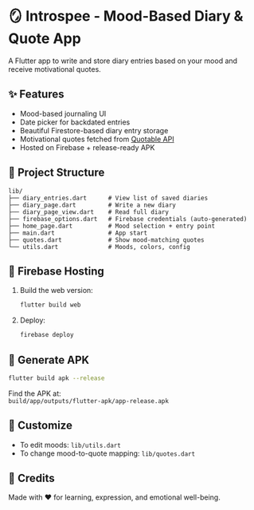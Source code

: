 # 🪞 Introspee - Mood-Based Diary & Quote App

A Flutter app to write and store diary entries based on your mood and receive motivational quotes.

## ✨ Features
- Mood-based journaling UI
- Date picker for backdated entries
- Beautiful Firestore-based diary entry storage
- Motivational quotes fetched from [Quotable API](https://github.com/lukePeavey/quotable)
- Hosted on Firebase + release-ready APK

## 📂 Project Structure
```
lib/
├── diary_entries.dart      # View list of saved diaries
├── diary_page.dart         # Write a new diary
├── diary_page_view.dart    # Read full diary
├── firebase_options.dart   # Firebase credentials (auto-generated)
├── home_page.dart          # Mood selection + entry point
├── main.dart               # App start
├── quotes.dart             # Show mood-matching quotes
└── utils.dart              # Moods, colors, config
```

## 🚀 Firebase Hosting

1. Build the web version:
   ```bash
   flutter build web
   ```

2. Deploy:
   ```bash
   firebase deploy
   ```

## 📱 Generate APK
```bash
flutter build apk --release
```

Find the APK at:  
`build/app/outputs/flutter-apk/app-release.apk`

## 🔧 Customize

- To edit moods: `lib/utils.dart`
- To change mood-to-quote mapping: `lib/quotes.dart`

## 🧠 Credits
Made with ❤️ for learning, expression, and emotional well-being.

